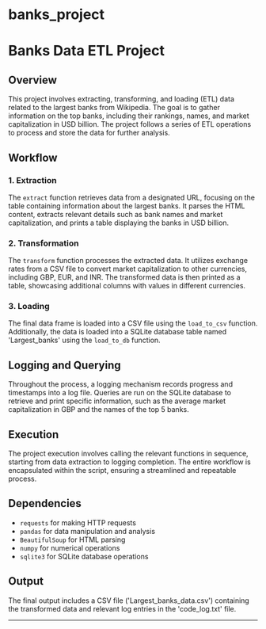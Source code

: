 # banks_project
# Banks Data ETL Project

## Overview
This project involves extracting, transforming, and loading (ETL) data related to the largest banks from Wikipedia. The goal is to gather information on the top banks, including their rankings, names, and market capitalization in USD billion. The project follows a series of ETL operations to process and store the data for further analysis.

## Workflow

### 1. Extraction
The `extract` function retrieves data from a designated URL, focusing on the table containing information about the largest banks. It parses the HTML content, extracts relevant details such as bank names and market capitalization, and prints a table displaying the banks in USD billion.

### 2. Transformation
The `transform` function processes the extracted data. It utilizes exchange rates from a CSV file to convert market capitalization to other currencies, including GBP, EUR, and INR. The transformed data is then printed as a table, showcasing additional columns with values in different currencies.

### 3. Loading
The final data frame is loaded into a CSV file using the `load_to_csv` function. Additionally, the data is loaded into a SQLite database table named 'Largest_banks' using the `load_to_db` function.

## Logging and Querying
Throughout the process, a logging mechanism records progress and timestamps into a log file. Queries are run on the SQLite database to retrieve and print specific information, such as the average market capitalization in GBP and the names of the top 5 banks.

## Execution
The project execution involves calling the relevant functions in sequence, starting from data extraction to logging completion. The entire workflow is encapsulated within the script, ensuring a streamlined and repeatable process.

## Dependencies
- `requests` for making HTTP requests
- `pandas` for data manipulation and analysis
- `BeautifulSoup` for HTML parsing
- `numpy` for numerical operations
- `sqlite3` for SQLite database operations

## Output
The final output includes a CSV file ('Largest_banks_data.csv') containing the transformed data and relevant log entries in the 'code_log.txt' file.

---

